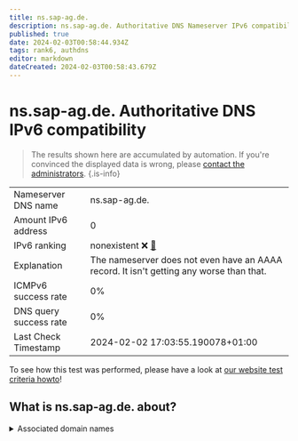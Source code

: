 ```yaml
---
title: ns.sap-ag.de.
description: ns.sap-ag.de. Authoritative DNS Nameserver IPv6 compatibility
published: true
date: 2024-02-03T00:58:44.934Z
tags: rank6, authdns
editor: markdown
dateCreated: 2024-02-03T00:58:43.679Z
---
```


# ns.sap-ag.de. Authoritative DNS IPv6 compatibility

> The results shown here are accumulated by automation. If you're convinced the displayed data is wrong, please [contact the administrators](/howto/chat). 
{.is-info}




|   |   |
| - | - |
| Nameserver DNS name | ns.sap-ag.de.
| Amount IPv6 address | 0
| IPv6 ranking | nonexistent :x: [🔗](/howto/ranking) |
| Explanation | The nameserver does not even have an AAAA record. It isn't getting any worse than that. |
| ICMPv6 success rate | 0%|
| DNS query success rate | 0% |
| Last Check Timestamp | 2024-02-02 17:03:55.190078+01:00 |

To see how this test was performed, please have a look at [our website test criteria howto](/howto/testcriteria/authdns)!


## What is ns.sap-ag.de. about?






<details>
<summary>Associated domain names</summary>

www.sap.com

</details>
